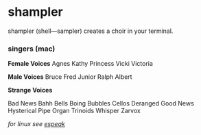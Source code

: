 shampler
======
shampler (shell—sampler) creates a choir in your terminal.

### singers (mac)

**Female Voices**
Agnes
Kathy
Princess
Vicki
Victoria

**Male Voices**
Bruce
Fred
Junior
Ralph
Albert

**Strange Voices**

Bad News
Bahh
Bells
Boing
Bubbles
Cellos
Deranged
Good News
Hysterical
Pipe Organ
Trinoids
Whisper
Zarvox


*for linux see [espeak](http://espeak.sourceforge.net/)*